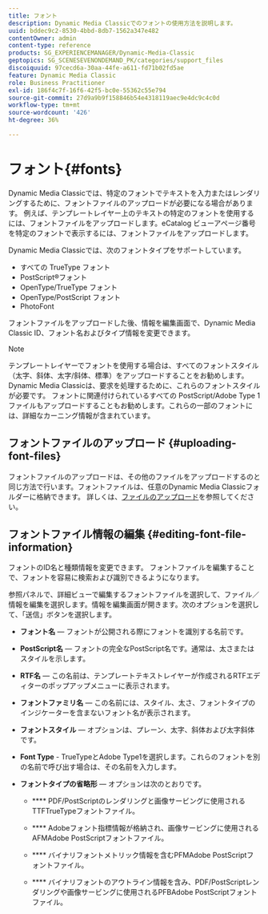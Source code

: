 ```yaml
---
title: フォント
description: Dynamic Media Classicでのフォントの使用方法を説明します。
uuid: bddec9c2-8530-4bbd-8db7-1562a347e482
contentOwner: admin
content-type: reference
products: SG_EXPERIENCEMANAGER/Dynamic-Media-Classic
geptopics: SG_SCENESEVENONDEMAND_PK/categories/support_files
discoiquuid: 97cecd6a-30aa-44fe-a611-fd71b02fd5ae
feature: Dynamic Media Classic
role: Business Practitioner
exl-id: 186f4c7f-16f6-42f5-bc0e-55362c55e794
source-git-commit: 27d9a9b9f158846b54e4318119aec9e4dc9c4c0d
workflow-type: tm+mt
source-wordcount: '426'
ht-degree: 36%

---
```


# フォント{#fonts}

Dynamic Media Classicでは、特定のフォントでテキストを入力またはレンダリングするために、フォントファイルのアップロードが必要になる場合があります。 例えば、テンプレートレイヤー上のテキストの特定のフォントを使用するには、フォントファイルをアップロードします。eCatalog ビューアページ番号を特定のフォントで表示するには、フォントファイルをアップロードします。

Dynamic Media Classicでは、次のフォントタイプをサポートしています。

* すべての TrueType フォント
* PostScript®フォント
* OpenType/TrueType フォント
* OpenType/PostScript フォント
* PhotoFont

フォントファイルをアップロードした後、情報を編集画面で、Dynamic Media Classic ID、フォント名およびタイプ情報を変更できます。

>[!NOTE]
>
>テンプレートレイヤーでフォントを使用する場合は、すべてのフォントスタイル（太字、斜体、太字/斜体、標準）をアップロードすることをお勧めします。 Dynamic Media Classicは、要求を処理するために、これらのフォントスタイルが必要です。 フォントに関連付けられているすべての PostScript/Adobe Type 1 ファイルもアップロードすることもお勧めします。これらの一部のフォントには、詳細なカーニング情報が含まれています。

## フォントファイルのアップロード {#uploading-font-files}

フォントファイルのアップロードは、その他のファイルをアップロードするのと同じ方法で行います。フォントファイルは、任意のDynamic Media Classicフォルダーに格納できます。 詳しくは、[ファイルのアップロード](uploading-files.md#uploading_your_files)を参照してください。

## フォントファイル情報の編集 {#editing-font-file-information}

フォントのID名と種類情報を変更できます。 フォントファイルを編集することで、フォントを容易に検索および識別できるようになります。

参照パネルで、詳細ビューで編集するフォントファイルを選択して、ファイル／情報を編集を選択します。情報を編集画面が開きます。次のオプションを選択して、「送信」ボタンを選択します。

* **フォント名**  — フォントが公開される際にフォントを識別する名前です。

* **PostScript名**  — フォントの完全なPostScript名です。通常は、太さまたはスタイルを示します。

* **RTF名**  — この名前は、テンプレートテキストレイヤーが作成されるRTFエディターのポップアップメニューに表示されます。

* **フォントファミリ名**  — この名前には、スタイル、太さ、フォントタイプのインジケーターを含まないフォント名が表示されます。

* **フォントスタイル**  — オプションは、プレーン、太字、斜体および太字斜体です。

* **Font Type**  - TrueTypeとAdobe Type1を選択します。これらのフォントを別の名前で呼び出す場合は、その名前を入力します。

* **フォントタイプの省略形**  — オプションは次のとおりです。

   * **** PDF/PostScriptのレンダリングと画像サービングに使用されるTTFTrueTypeフォントファイル。

   * **** Adobeフォント指標情報が格納され、画像サービングに使用されるAFMAdobe PostScriptフォントファイル。

   * **** バイナリフォントメトリック情報を含むPFMAdobe PostScriptフォントファイル。

   * **** バイナリフォントのアウトライン情報を含み、PDF/PostScriptレンダリングや画像サービングに使用されるPFBAdobe PostScriptフォントファイル。
